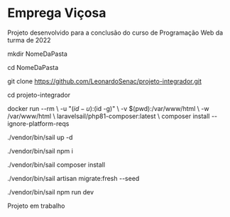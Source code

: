 # Emprega Viçosa
Projeto desenvolvido para a conclusão do curso de Programação Web da turma de 2022

mkdir NomeDaPasta

cd NomeDaPasta

git clone https://github.com/LeonardoSenac/projeto-integrador.git

cd projeto-integrador

docker run --rm \ 
    -u "$(id -u):$(id -g)" \ 
    -v $(pwd):/var/www/html \ 
    -w /var/www/html \ 
    laravelsail/php81-composer:latest \ 
    composer install --ignore-platform-reqs

./vendor/bin/sail up -d

./vendor/bin/sail npm i

./vendor/bin/sail composer install

./vendor/bin/sail artisan migrate:fresh --seed

./vendor/bin/sail npm run dev


Projeto em trabalho
